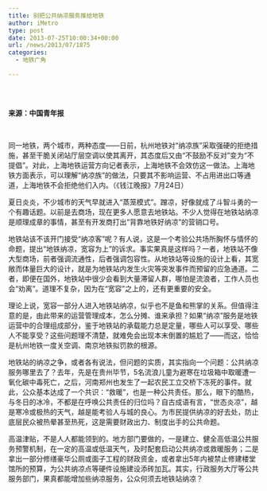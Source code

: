 ```yaml
---
title: 别把公共纳凉服务推给地铁
author: iMetro
type: post
date: 2013-07-25T10:00:34+00:00
url: /news/2013/07/1875
categories:
  - 地铁广角

---
```

<img class="aligncenter" src="http://ww4.sinaimg.cn/large/69da054djw1e73siv2fcgj20fa0abwgh.jpg" alt="" />

&nbsp;

**来源：中国青年报**

&nbsp;

同一地铁，两个城市，两种态度——日前，杭州地铁对“纳凉族”采取强硬的拒绝措施，甚至干脆关闭站厅层空调以使其离开，其态度后又由“不鼓励不反对”变为“不提倡”。对此，上海地铁运营方向记者表示，上海地铁不会效仿这一做法。上海地铁方面表示，可以理解“纳凉族”的做法，只要其不影响运营、不占用进出口等通道，上海地铁不会拒绝他们入内。（《钱江晚报》7月24日）

夏日炎炎，不少城市的天气早就进入“蒸笼模式”。蹭凉，好像就成了斗智斗勇的一个有趣话题。以前是去商场，现在更多人愿意去地铁站。不少人觉得在地铁站纳凉是顺理成章的事情，甚至有开发商打出“背靠地铁好纳凉”的营销口号。

地铁站该不该开门接受“纳凉客”呢？有人说，这是一个考验公共场所胸怀与情怀的命题，提出“地铁纳凉，宽容为上”的诉求。事实果真是这样吗？一者，地铁站不像大型商场，前者强调流通性，后者强调包容性。从地铁站等设施的设计上看，其宽敞而体量巨大的设计，就是为地铁站内发生火灾等突发事件而预留的应急通道。二者，即便在国外，地铁站中很少会看到大量滞留人群，哪怕是流浪者，工作人员也会“劝离”。道理不复杂，因为在“宽容”之上的，还有更重要的安全。

理论上说，宽容一部分人进入地铁站纳凉，似乎也不是鱼和熊掌的关系。但值得注意的是，由此带来的运营管理成本，怎么分摊、谁来承担？如果“纳凉”服务是地铁运营中的合理组成部分，鉴于地铁站的承载能力总是定量，哪些人可以享受、哪些人不能享受？这些问题理不清楚，就难免会出现本末倒置的尴尬了——而这，恰恰是杭州地铁一度关空调、南京地铁拟罚款的根源。

地铁站的纳凉之争，或者各有说法，但问题的实质，其实指向一个问题：公共纳凉服务哪里去了？去年，先是在贵州毕节，5名流浪儿童为避寒在垃圾箱中取暖遭一氧化碳中毒死亡，之后，河南郑州也发生了一起农民工立交桥下冻死的事件。就此，公众基本达成了一个共识：“救暖”，也是一种公共责任。那么，眼下的酷热，与冬日的冰冷，不都是在呼唤公共责任的归位吗？自古成语有言，“世态炎凉”，越是寒冷或极热的天气，越是能考验人与城的良心。为市民提供纳凉的好去处，防止底层民众被热晕甚至热死，这是需要财政出力、制度出手的公共命题。

高温津贴，不是人人都能领到的。地方部门要做的，一是建立、健全高低温公共服务预警机制，在一定的高温或低温天气，及时配套启动公共纳凉或救暖服务；二是拿出一部分修缮豪华公厕或面子工程的财政资金，或者拿出5年内被禁止修建楼堂馆所的预算，为公共纳凉点等硬件设施建设添砖加瓦。其实，行政服务大厅等公共服务部门，果真都能增加些纳凉服务，公众何须去地铁站纳凉？